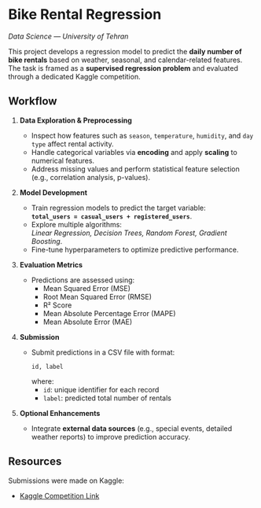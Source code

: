 ﻿
# Bike Rental Regression

_Data Science — University of Tehran_

This project develops a regression model to predict the **daily number of bike rentals** based on weather, seasonal, and calendar-related features.  
The task is framed as a **supervised regression problem** and evaluated through a dedicated Kaggle competition.

## Workflow

1. **Data Exploration & Preprocessing**
   - Inspect how features such as `season`, `temperature`, `humidity`, and `day type` affect rental activity.
   - Handle categorical variables via **encoding** and apply **scaling** to numerical features.
   - Address missing values and perform statistical feature selection (e.g., correlation analysis, p-values).

2. **Model Development**
   - Train regression models to predict the target variable:  
     **`total_users = casual_users + registered_users`**.
   - Explore multiple algorithms:  
     *Linear Regression, Decision Trees, Random Forest, Gradient Boosting*.
   - Fine-tune hyperparameters to optimize predictive performance.

3. **Evaluation Metrics**
   - Predictions are assessed using:
     - Mean Squared Error (MSE)
     - Root Mean Squared Error (RMSE)
     - R² Score
     - Mean Absolute Percentage Error (MAPE)
     - Mean Absolute Error (MAE)

4. **Submission**
   - Submit predictions in a CSV file with format:
     ```
     id, label
     ```
     where:
     - `id`: unique identifier for each record
     - `label`: predicted total number of rentals

5. **Optional Enhancements**
   - Integrate **external data sources** (e.g., special events, detailed weather reports) to improve prediction accuracy.

## Resources
Submissions were made on Kaggle:  
- [Kaggle Competition Link](https://www.kaggle.com/t/cafa0ac99d2b4b72b6b2ef736a4a51a7)

